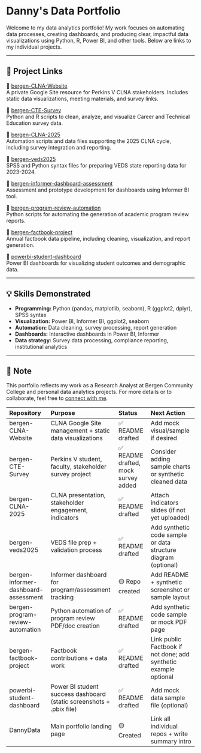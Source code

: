 # Danny's Data Portfolio

Welcome to my data analytics portfolio! My work focuses on automating data processes, creating dashboards, and producing clear, impactful data visualizations using Python, R, Power BI, and other tools. Below are links to my individual projects.

---

## 📂 Project Links

🔹 [bergen-CLNA-Website](https://github.com/DannyxRamos/bergen-CLNA-Website)  
A private Google Site resource for Perkins V CLNA stakeholders. Includes static data visualizations, meeting materials, and survey links.

🔹 [bergen-CTE-Survey](https://github.com/DannyxRamos/bergen-CTE-Survey)  
Python and R scripts to clean, analyze, and visualize Career and Technical Education survey data.

🔹 [bergen-CLNA-2025](https://github.com/DannyxRamos/bergen-CLNA-2025)  
Automation scripts and data files supporting the 2025 CLNA cycle, including survey integration and reporting.

🔹 [bergen-veds2025](https://github.com/DannyxRamos/bergen-veds2025)  
SPSS and Python syntax files for preparing VEDS state reporting data for 2023-2024.

🔹 [bergen-informer-dashboard-assessment](https://github.com/DannyxRamos/bergen-informer-dashboard-assessment)  
Assessment and prototype development for dashboards using Informer BI tool.

🔹 [bergen-program-review-automation](https://github.com/DannyxRamos/bergen-program-review-automation)  
Python scripts for automating the generation of academic program review reports.

🔹 [bergen-factbook-project](https://github.com/DannyxRamos/bergen-factbook-project)  
Annual factbook data pipeline, including cleaning, visualization, and report generation.

🔹 [powerbi-student-dashboard](https://github.com/DannyxRamos/powerbi-student-dashboard)  
Power BI dashboards for visualizing student outcomes and demographic data.

---

## 💡 Skills Demonstrated

- **Programming:** Python (pandas, matplotlib, seaborn), R (ggplot2, dplyr), SPSS syntax
- **Visualization:** Power BI, Informer BI, ggplot2, seaborn
- **Automation:** Data cleaning, survey processing, report generation
- **Dashboards:** Interactive dashboards in Power BI, Informer
- **Data strategy:** Survey data processing, compliance reporting, institutional analytics

---

## 📌 Note

This portfolio reflects my work as a Research Analyst at Bergen Community College and personal data analytics projects. For more details or to collaborate, feel free to [connect with me](mailto:your-email@example.com).



| Repository                           | Purpose                                                              | Status                               | Next Action                                                      |
|:-------------------------------------|:---------------------------------------------------------------------|:-------------------------------------|:-----------------------------------------------------------------|
| bergen-CLNA-Website                  | CLNA Google Site management + static data visualizations             | ✅ README drafted                    | Add mock visual/sample if desired                                |
| bergen-CTE-Survey                    | Perkins V student, faculty, stakeholder survey project               | ✅ README drafted, mock survey added | Consider adding sample charts or synthetic cleaned data          |
| bergen-CLNA-2025                     | CLNA presentation, stakeholder engagement, indicators                | ✅ README drafted                    | Attach indicators slides (if not yet uploaded)                   |
| bergen-veds2025                      | VEDS file prep + validation process                                  | ✅ README drafted                    | Add synthetic code sample or data structure diagram (optional)   |
| bergen-informer-dashboard-assessment | Informer dashboard for program/assessment tracking                   | 🟡 Repo created                      | Add README + synthetic screenshot or sample layout               |
| bergen-program-review-automation     | Python automation of program review PDF/doc creation                 | ✅ README drafted                    | Add synthetic code sample or mock PDF page                       |
| bergen-factbook-project              | Factbook contributions + data work                                   | ✅ README drafted                    | Link public Factbook if not done; add synthetic example optional |
| powerbi-student-dashboard            | Power BI student success dashboard (static screenshots + .pbix file) | ✅ README drafted                    | Add mock data sample file (optional)                             |
| DannyData                            | Main portfolio landing page                                          | 🟡 Created                           | Link all individual repos + write summary intro                  |
